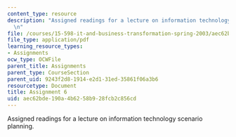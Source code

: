 ```yaml
---
content_type: resource
description: "Assigned readings for a lecture on information technology scenario planning.\r\
  \n"
file: /courses/15-598-it-and-business-transformation-spring-2003/aec62bde190a4b6258b928fcb2c856cd_assignment5.pdf
file_type: application/pdf
learning_resource_types:
- Assignments
ocw_type: OCWFile
parent_title: Assignments
parent_type: CourseSection
parent_uid: 9243f2d8-1914-e2d1-31ed-35861f06a3b6
resourcetype: Document
title: Assignment 6
uid: aec62bde-190a-4b62-58b9-28fcb2c856cd
---
```

Assigned readings for a lecture on information technology scenario planning.


